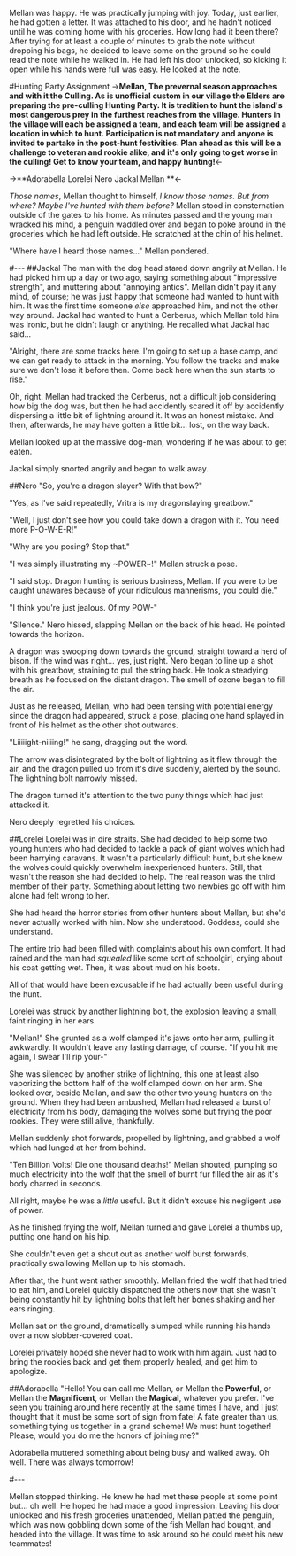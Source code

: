 Mellan was happy. He was practically jumping with joy. Today, just earlier, he had gotten a letter. It was attached to his door, and he hadn't noticed until he was coming home with his groceries. How long had it been there? After trying for at least a couple of minutes to grab the note without dropping his bags, he decided to leave some on the ground so he could read the note while he walked in. He had left his door unlocked, so kicking it open while his hands were full was easy. He looked at the note. 

#Hunting Party Assignment 
->**Mellan, 
The prevernal season approaches and with it the Culling. As is unofficial custom in our village the Elders are preparing the pre-culling Hunting Party.  It is tradition to hunt the island's most dangerous prey in the furthest reaches from the village. Hunters in the village will each be assigned a team, and each team will be assigned a location in which to hunt. Participation is not mandatory and anyone is invited to partake in the post-hunt festivities. Plan ahead as this will be a challenge to veteran and rookie alike, and it's only going to get worse in the culling! Get to know your team, and happy hunting!**<-

->**Adorabella
Lorelei
Nero
Jackal
Mellan **<- 

*Those names*, Mellan thought to himself, *I know those names. But from where? Maybe I've hunted with them before?* Mellan stood in consternation outside of the gates to his home. As minutes passed and the young man wracked his mind, a penguin waddled over and began to poke around in the groceries which he had left outside. He scratched at the chin of his helmet. 

"Where have I heard those names..." Mellan pondered. 

#---
##Jackal
The man with the dog head stared down angrily at Mellan. He had picked him up a day or two ago, saying something about "impressive strength", and muttering about "annoying antics". Mellan didn't pay it any mind, of course; he was just happy that someone had wanted to hunt with him. It was the first time someone *else* approached him, and not the other way around.  Jackal had wanted to hunt a Cerberus, which Mellan told him was ironic, but he didn't laugh or anything. He recalled what Jackal had said... 

"Alright, there are some tracks here. I'm going to set up a base camp, and we can get ready to attack in the morning. You follow the tracks and make sure we don't lose it before then. Come back here when the sun starts to rise."

Oh, right. Mellan had tracked the Cerberus, not a difficult job considering how big the dog was, but then he had accidently scared it off by accidently dispersing a little bit of lightning around it. It was an honest mistake. And then, afterwards, he may have gotten a little bit... lost, on the way back. 

Mellan looked up at the massive dog-man, wondering if he was about to get eaten. 

Jackal simply snorted angrily and began to walk away. 

##Nero
"So, you're a dragon slayer? With that bow?" 

"Yes, as I've said repeatedly, Vritra is my dragonslaying greatbow." 

"Well, I just don't see how you could take down a dragon with it. You need more P-O-W-E-R!" 

"Why are you posing? Stop that." 

"I was simply illustrating my ~POWER~!" Mellan struck a pose. 

"I said stop. Dragon hunting is serious business, Mellan. If you were to be caught unawares because of your ridiculous mannerisms, you could die." 

"I think you're just jealous. Of my POW-" 

"Silence." Nero hissed, slapping Mellan on the back of his head. He pointed towards the horizon. 

A dragon was swooping down towards the ground, straight toward a herd of bison. If the wind was right... yes, just right. Nero began to line up a shot with his greatbow, straining to pull the string back. He took a steadying breath as he focused on the distant dragon. The smell of ozone began to fill the air. 

Just as he released, Mellan, who had been tensing with potential energy since the dragon had appeared, struck a pose, placing one hand splayed in front of his helmet as the other shot outwards. 

"Liiiiight-niiiing!" he sang, dragging out the word. 

The arrow was disintegrated by the bolt of lightning as it flew through the air, and the dragon pulled up from it's dive suddenly, alerted by the sound. The lightning bolt narrowly missed. 

The dragon turned it's attention to the two puny things which had just attacked it. 

Nero deeply regretted his choices. 

##Lorelei
Lorelei was in dire straits. She had decided to help some two young hunters who had decided to tackle a pack of giant wolves which had been harrying caravans. It wasn't a particularly difficult hunt, but she knew the wolves could quickly overwhelm inexperienced hunters. Still, that wasn't the reason she had decided to help. The real reason was the third member of their party. Something about letting two newbies go off with him alone had felt wrong to her.

She had heard the horror stories from other hunters about Mellan, but she'd never actually worked with him. Now she understood. Goddess, could she understand. 

The entire trip had been filled with complaints about his own comfort. It had rained and the man had *squealed* like some sort of schoolgirl, crying about his coat getting wet. Then, it was about mud on his boots. 

All of that would have been excusable if he had actually been useful during the hunt. 

Lorelei was struck by another lightning bolt, the explosion leaving a small, faint ringing in her ears.

"Mellan!" She grunted as a wolf clamped it's jaws onto her arm, pulling it awkwardly. It wouldn't leave any lasting damage, of course. "If you hit me again, I swear I'll rip your-" 

She was silenced by another strike of lightning, this one at least also vaporizing the bottom half of the wolf clamped down on her arm. She looked over, beside Mellan, and saw the other two young hunters on the ground. When they had been ambushed, Mellan had released a burst of electricity from his body, damaging the wolves some but frying the poor rookies. They were still alive, thankfully. 

Mellan suddenly shot forwards, propelled by lightning, and grabbed a wolf which had lunged at her from behind. 

"Ten Billion Volts! Die one thousand deaths!" Mellan shouted, pumping so much electricity into the wolf that the smell of burnt fur filled the air as it's body charred in seconds. 

All right, maybe he was a *little* useful. But it didn't excuse his negligent use of power. 

As he finished frying the wolf, Mellan turned and gave Lorelei a thumbs up, putting one hand on his hip. 

She couldn't even get a shout out as another wolf burst forwards, practically swallowing Mellan up to his stomach. 

After that, the hunt went rather smoothly. Mellan fried the wolf that had tried to eat him, and Lorelei quickly dispatched the others now that she wasn't being constantly hit by lightning bolts that left her bones shaking and her ears ringing. 

Mellan sat on the ground, dramatically slumped while running his hands over a now slobber-covered coat. 

Lorelei privately hoped she never had to work with him again. Just had to bring the rookies back and get them properly healed, and get him to apologize. 

##Adorabella 
"Hello! You can call me Mellan, or Mellan the **Powerful**, or Mellan the **Magnificent**, or Mellan the **Magical**, whatever you prefer. I've seen you training around here recently at the same times I have, and I just thought that it must be some sort of sign from fate! A fate greater than us, something tying us together in a grand scheme! We must hunt together! Please, would you do me the honors of joining me?" 

Adorabella muttered something about being busy and walked away.  Oh well. There was always tomorrow! 

#---

Mellan stopped thinking. He knew he had met these people at some point but... oh well. He hoped he had made a good impression. Leaving his door unlocked and his fresh groceries unattended, Mellan patted the penguin, which was now gobbling down some of the fish Mellan had bought, and headed into the village. It was time to ask around so he could meet his new teammates!